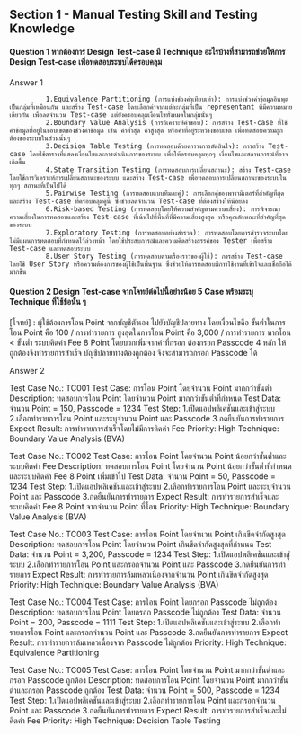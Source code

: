 ## Section 1 - Manual Testing Skill and Testing Knowledge

#### Question 1 หากต้องการ Design Test-case มี Technique อะไรบ้างที่สามารถช่วยให้การ Design Test-case เพื่อทดสอบระบบได้ครอบคลุม

Answer 1

             1.Equivalence Partitioning (การแบ่งช่วงค่าเทียบเท่า): การแบ่งช่วงค่าข้อมูลอินพุตเป็นกลุ่มที่เหมือนกัน และสร้าง Test-case โดยเลือกค่าจากแต่ละกลุ่มที่เป็น representant ที่มีความหมายเดียวกัน เพื่อลดจำนวน Test-case แต่ยังครอบคลุมเงื่อนไขทั้งหมดในกลุ่มนั้นๆ
             2.Boundary Value Analysis (การวิเคราะห์ค่าขอบ): การสร้าง Test-case ที่ใช้ค่าข้อมูลที่อยู่ในขอบเขตของช่วงค่าข้อมูล เช่น ค่าต่ำสุด ค่าสูงสุด หรือค่าที่อยู่ระหว่างขอบเขต เพื่อทดสอบความถูกต้องของระบบในส่วนนั้นๆ
             3.Decision Table Testing (การทดสอบด้วยตารางการตัดสินใจ): การสร้าง Test-case โดยใช้ตารางที่แสดงเงื่อนไขและการดำเนินการของระบบ เพื่อให้ครอบคลุมทุกๆ เงื่อนไขและสถานการณ์ที่อาจเกิดขึ้น
             4.State Transition Testing (การทดสอบการเปลี่ยนสถานะ): สร้าง Test-case โดยใช้การวิเคราะห์การเปลี่ยนสถานะของระบบ และสร้าง Test-case เพื่อทดสอบการเปลี่ยนสถานะของระบบในทุกๆ สถานะที่เป็นไปได้
             5.Pairwise Testing (การทดสอบแบบทีมละคู่): การเลือกคู่ของพารามิเตอร์ที่สำคัญที่สุดและสร้าง Test-case ที่ครอบคลุมคู่นี้ ซึ่งช่วยลดจำนวน Test-case ที่ต้องสร้างให้น้อยลง
             6.Risk-based Testing (การทดสอบโดยให้ความสำคัญตามความเสี่ยง): การพิจารณาความเสี่ยงในการทดสอบและสร้าง Test-case ที่เน้นไปที่พื้นที่ที่มีความเสี่ยงสูงสุด หรือคุณลักษณะที่สำคัญที่สุดของระบบ
             7.Exploratory Testing (การทดสอบอย่างสำรวจ): การทดสอบโดยการสำรวจระบบโดยไม่มีแผนการทดสอบที่กำหนดไว้ล่วงหน้า โดยใช้ประสบการณ์และความคิดสร้างสรรค์ของ Tester เพื่อสร้าง Test-case และทดสอบระบบ
             8.User Story Testing (การทดสอบตามเรื่องราวของผู้ใช้): การสร้าง Test-case โดยใช้ User Story หรือความต้องการของผู้ใช้เป็นพื้นฐาน ซึ่งช่วยให้การทดสอบมีการใช้งานที่เข้าใจและเชื่อถือได้มากขึ้น

#### Question 2 Design Test-case จากโจทย์ต่อไปนี้อย่างน้อย 5 Case พร้อมระบุ Technique ที่ใช้ข้อนั้น ๆ

[โจทย์] : ผู้ใช้ต้องการโอน Point จากบัญชีตัวเอง ไปยังบัญชีปลายทาง โดยเงื่อนไขคือ
ขั้นต่ำในการโอน Point คือ 100 / การทำรายการ
สูงสุดในการโอน Point คือ 3,000 / การทำรายการ
หากโอน < ขั้นต่ำ ระบบคิดค่า Fee 8 Point โดยบวกเพิ่มจากค่าที่กรอก
ต้องกรอก Passcode 4 หลัก ให้ถูกต้องจึงทำรายการสำเร็จ
บัญชีปลายทางต้องถูกต้อง จึงจะสามารถกรอก Passcode ได้

Answer 2

Test Case No.: TC001
Test Case: การโอน Point โดยจำนวน Point มากกว่าขั้นต่ำ
Description: ทดสอบการโอน Point โดยจำนวน Point มากกว่าขั้นต่ำที่กำหนด
Test Data: จำนวน Point = 150, Passcode = 1234
Test Step: 1.เปิดแอปพลิเคชันและเข้าสู่ระบบ
           2.เลือกทำรายการโอน Point และระบุจำนวน Point และ Passcode
           3.กดยืนยันการทำรายการ
Expect Result: การทำรายการสำเร็จโดยไม่มีการคิดค่า Fee
Priority: High
Technique: Boundary Value Analysis (BVA)

Test Case No.: TC002
Test Case: การโอน Point โดยจำนวน Point น้อยกว่าขั้นต่ำและระบบคิดค่า Fee
Description: ทดสอบการโอน Point โดยจำนวน Point น้อยกว่าขั้นต่ำที่กำหนด และระบบคิดค่า Fee 8 Point เพิ่มเข้าไป
Test Data: จำนวน Point = 50, Passcode = 1234
Test Step: 1.เปิดแอปพลิเคชันและเข้าสู่ระบบ
           2.เลือกทำรายการโอน Point และระบุจำนวน Point และ Passcode
           3.กดยืนยันการทำรายการ
Expect Result: การทำรายการสำเร็จและระบบคิดค่า Fee 8 Point จากจำนวน Point ที่โอน
Priority: High
Technique: Boundary Value Analysis (BVA)

Test Case No.: TC003
Test Case: การโอน Point โดยจำนวน Point เกินขีดจำกัดสูงสุด
Description: ทดสอบการโอน Point โดยจำนวน Point เกินขีดจำกัดสูงสุดที่กำหนด
Test Data: จำนวน Point = 3,200, Passcode = 1234
Test Step: 1.เปิดแอปพลิเคชันและเข้าสู่ระบบ
           2.เลือกทำรายการโอน Point และกรอกจำนวน Point และ Passcode
           3.กดยืนยันการทำรายการ
Expect Result: การทำรายการล้มเหลวเนื่องจากจำนวน Point เกินขีดจำกัดสูงสุด
Priority: High
Technique: Boundary Value Analysis (BVA)

Test Case No.: TC004
Test Case: การโอน Point โดยกรอก Passcode ไม่ถูกต้อง
Description: ทดสอบการโอน Point โดยกรอก Passcode ไม่ถูกต้อง
Test Data: จำนวน Point = 200, Passcode = 1111
Test Step: 1.เปิดแอปพลิเคชันและเข้าสู่ระบบ
           2.เลือกทำรายการโอน Point และกรอกจำนวน Point และ Passcode
           3.กดยืนยันการทำรายการ
Expect Result: การทำรายการล้มเหลวเนื่องจาก Passcode ไม่ถูกต้อง
Priority: High
Technique: Equivalence Partitioning

Test Case No.: TC005
Test Case: การโอน Point โดยจำนวน Point มากกว่าขั้นต่ำและกรอก Passcode ถูกต้อง
Description: ทดสอบการโอน Point โดยจำนวน Point มากกว่าขั้นต่ำและกรอก Passcode ถูกต้อง
Test Data: จำนวน Point = 500, Passcode = 1234
Test Step: 1.เปิดแอปพลิเคชันและเข้าสู่ระบบ
           2.เลือกทำรายการโอน Point และกรอกจำนวน Point และ Passcode
           3.กดยืนยันการทำรายการ
Expect Result: การทำรายการสำเร็จและไม่คิดค่า Fee
Priority: High
Technique: Decision Table Testing
